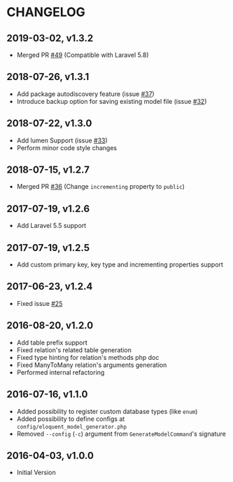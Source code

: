 CHANGELOG
=========
2019-03-02, v1.3.2
-----------------
* Merged PR [#49](https://github.com/krlove/eloquent-model-generator/pull/49) (Compatible with Laravel 5.8)

2018-07-26, v1.3.1
-----------------
* Add package autodiscovery feature (issue [#37](https://github.com/krlove/eloquent-model-generator/issues/37))
* Introduce backup option for saving existing model file (issue [#32](https://github.com/krlove/eloquent-model-generator/issues/32))

2018-07-22, v1.3.0
-----------------
* Add lumen Support (issue [#33](https://github.com/krlove/eloquent-model-generator/issues/33))
* Perform minor code style changes

2018-07-15, v1.2.7
-----------------
* Merged PR [#36](https://github.com/krlove/eloquent-model-generator/pull/36) (Change `incrementing` property to `public`)

2017-07-19, v1.2.6
-----------------
* Add Laravel 5.5 support

2017-07-19, v1.2.5
-----------------
* Add custom primary key, key type and incrementing properties support

2017-06-23, v1.2.4
-----------------
* Fixed issue [#25](https://github.com/krlove/eloquent-model-generator/issues/25)

2016-08-20, v1.2.0
-----------------
* Add table prefix support
* Fixed relation's related table generation
* Fixed type hinting for relation's methods php doc
* Fixed ManyToMany relation's arguments generation
* Performed internal refactoring

2016-07-16, v1.1.0
-----------------
* Added possibility to register custom database types (like `enum`)
* Added possibility to define configs at `config/eloquent_model_generator.php`
* Removed `--config` (`-c`) argument from `GenerateModelCommand`'s signature

2016-04-03, v1.0.0
-----------------
* Initial Version
